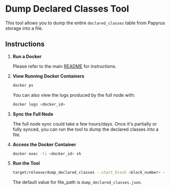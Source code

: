 # Dump Declared Classes Tool

This tool allows you to dump the entire `declared_classes` table from Papyrus storage into a file.

## Instructions

1. **Run a Docker**

   Please refer to the main [README](../../README.md#running-papyrus-with-docker) for instructions.

3. **View Running Docker Containers**

   ```bash
   docker ps
   ```
   You can also view the logs produced by the full node with:

   ```bash
   docker logs <docker_id>
   ```

4. **Sync the Full Node**

   The full node sync could take a few hours/days. Once it's partially or fully synced, you can run the tool to dump the declared classes into a file.

5. **Access the Docker Container**

   ```bash
   docker exec -ti <docker_id> sh
   ```

6. **Run the Tool**

   ```bash
   target/release/dump_declared_classes --start_block <block_number> --end_block <block_number> --chain_id <SN_MAIN/SN_SEPOLIA> [--file_path file_path]
   ```

   The default value for file_path is `dump_declared_classes.json`.


